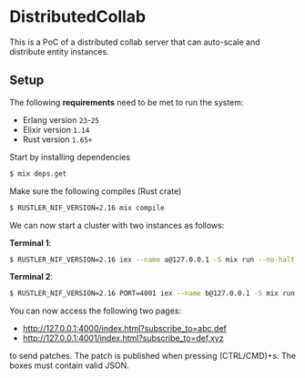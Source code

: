 # DistributedCollab

This is a PoC of a distributed collab server that can auto-scale and distribute entity instances.

## Setup

The following **requirements** need to be met to run the system:

- Erlang version `23`-`25`
- Elixir version `1.14`
- Rust version `1.65+`

Start by installing dependencies

```sh
$ mix deps.get
```

Make sure the following compiles (Rust crate)

```sh
$ RUSTLER_NIF_VERSION=2.16 mix compile
```

We can now start a cluster with two instances as follows:

**Terminal 1**:

```sh
$ RUSTLER_NIF_VERSION=2.16 iex --name a@127.0.0.1 -S mix run --no-halt
```

**Terminal 2**:

```sh
$ RUSTLER_NIF_VERSION=2.16 PORT=4001 iex --name b@127.0.0.1 -S mix run --no-halt
```

You can now access the following two pages:

- http://127.0.0.1:4000/index.html?subscribe_to=abc,def
- http://127.0.0.1:4001/index.html?subscribe_to=def,xyz

to send patches. The patch is published when pressing (CTRL/CMD)+s. The boxes must contain valid JSON.
